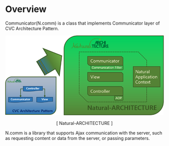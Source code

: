 Overview
===

Communicator(N.comm) is a class that implements Communicator layer of ​​CVC Architecture Pattern.

![](images/intr/pic4.png)
<center>[ Natural-ARCHITECTURE ]</center>

N.comm is a library that supports Ajax communication with the server, such as requesting content or data from the server, or passing parameters.